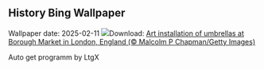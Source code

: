 ## History Bing Wallpaper
Wallpaper date: 2025-02-11
![](https://www.bing.com/th?id=OHR.UmbrellaDay_EN-US6816351187_UHD.jpg&w=1000)Download: [Art installation of umbrellas at Borough Market in London, England (© Malcolm P Chapman/Getty Images)](https://www.bing.com/th?id=OHR.UmbrellaDay_EN-US6816351187_UHD.jpg)

Auto get programm by LtgX
